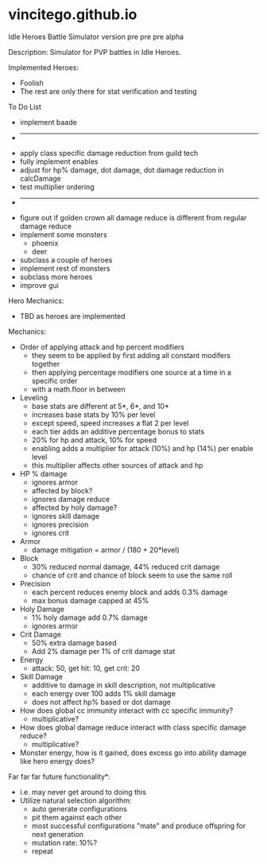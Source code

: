 # vincitego.github.io
Idle Heroes Battle Simulator version pre pre pre alpha


Description:
  Simulator for PVP battles in Idle Heroes. 
  
  
Implemented Heroes:
  * Foolish
  * The rest are only there for stat verification and testing

  
To Do List
  * implement baade
  * ---------
  * apply class specific damage reduction from guild tech
  * fully implement enables
  * adjust for hp% damage, dot damage, dot damage reduction in calcDamage
  * test multiplier ordering
  * ------------
  * figure out if golden crown all damage reduce is different from regular damage reduce
  * implement some monsters
    + phoenix
    + deer
  * subclass a couple of heroes
  * implement rest of monsters
  * subclass more heroes
  * improve gui
  
  
Hero Mechanics:
  * TBD as heroes are implemented
    

Mechanics:
  * Order of applying attack and hp percent modifiers
    + they seem to be applied by first adding all constant modifers together
    + then applying percentage modifiers one source at a time in a specific order 
    + with a math.floor in between
  * Leveling
    + base stats are different at 5*, 6*, and 10*
    + increases base stats by 10% per level
    + except speed, speed increases a flat 2 per level
    + each tier adds an additive percentage bonus to stats
    + 20% for hp and attack, 10% for speed
    + enabling adds a multiplier for attack (10%) and hp (14%) per enable level
    + this multiplier affects other sources of attack and hp
  * HP % damage
    + ignores armor
    + affected by block?
    + ignores damage reduce
    + affected by holy damage?
    + ignores skill damage
    + ignores precision
    + ignores crit
  * Armor
    + damage mitigation = armor / (180 + 20*level)
  * Block
    + 30% reduced normal damage, 44% reduced crit damage
    + chance of crit and chance of block seem to use the same roll
  * Precision
    + each percent reduces enemy block and adds 0.3% damage 
    + max bonus damage capped at 45%
  * Holy Damage
    + 1% holy damage add 0.7% damage
    + ignores armor
  * Crit Damage
    + 50% extra damage based
    + Add 2% damage per 1% of crit damage stat
  * Energy
    + attack: 50, get hit: 10, get crit: 20
  * Skill Damage
    + additive to damage in skill description, not multiplicative
    + each energy over 100 adds 1% skill damage
    + does not affect hp% based or dot damage
  * How does global cc immunity interact with cc specific immunity?
    + multiplicative?
  * How does global damage reduce interact with class specific damage reduce?
    + multiplicative?
  * Monster energy, how is it gained, does excess go into ability damage like hero energy does?
  
  
Far far far future functionality*:
  * i.e. may never get around to doing this
  * Utilize natural selection algorithm:
    + auto generate configurations
    + pit them against each other
    + most successful configurations "mate" and produce offspring for next generation
    + mutation rate: 10%?
    + repeat